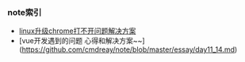 ### note索引

+ [linux升级chrome打不开问题解决方案](https://github.com/cmdreay/note/blob/master/essay/linux/linux_chrome_pro.md)
+ [vue开发遇到的问题 心得和解决方案~~]
(https://github.com/cmdreay/note/blob/master/essay/day11_14.md)

